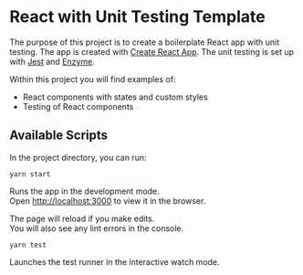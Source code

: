 # React with Unit Testing Template

The purpose of this project is to create a boilerplate React app with unit testing. The app is created with [Create React App](https://github.com/facebook/create-react-app). The unit testing is set up with [Jest](https://jestjs.io/) and [Enzyme](https://enzymejs.github.io/enzyme/).

Within this project you will find examples of:
- React components with states and custom styles
- Testing of React components

## Available Scripts

In the project directory, you can run:

`yarn start`

Runs the app in the development mode.<br />
Open [http://localhost:3000](http://localhost:3000) to view it in the browser.

The page will reload if you make edits.<br />
You will also see any lint errors in the console.

`yarn test`

Launches the test runner in the interactive watch mode.<br />

